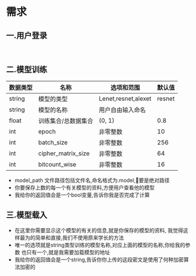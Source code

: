 # 需求
## 一.用户登录
<br></b>

## 二.模型训练 
|数据类型|名称|选项和范围|默认值|
|----|----|----|----|
|string|模型的类型|Lenet,resnet,alexet|resnet
|string|模型的名称|用户自由输入命名
|float|训练集合/总数据集合|(0, 1)|0.8
|int|epoch|非零整数|10
|int|batch_size|非零整数|256
|int|cipher_matrix_size|非零整数|64
|int|bitcount_wise|非零整数|16
* model_path 文件路径包括文件名,命名格式为.model,要是绝对路径
* 你要保存上数的每一个有关模型的资料,方便用户查看他的模型
* 我给你的返回值会是一个bool变量,告诉你我是否完成了计算

## 三.模型载入
* 在这里你需要显示这个模型的有关的信息,就是你保存的模型的资料,
    我觉得这样最为的简单和直接,我们不使用原来学长的方法 
* 唯一的选项就是string类型训练的模型名称,对应上面的模型的名称,你给我的参数
    也只有一个,就是我需要加载模型的地址
* 我给你的返回值会是一个string,告诉你你上传的这段密文是使用了何种加密算法加密的